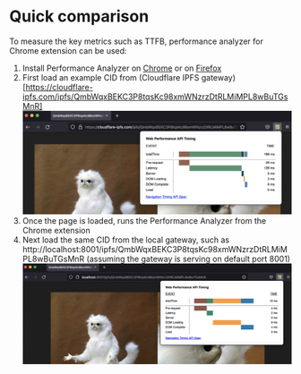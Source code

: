 # Quick comparison

To measure the key metrics such as TTFB, performance analyzer for Chrome extension can be used:

1. Install Performance Analyzer on [Chrome](https://chrome.google.com/webstore/detail/performance-analyser/djgfmlohefpomchfabngccpbaflcahjf) or on [Firefox](https://addons.mozilla.org/en-US/firefox/addon/performance-analyser/)
2. First load an example CID from (Cloudflare IPFS gateway)[https://cloudflare-ipfs.com/ipfs/QmbWqxBEKC3P8tqsKc98xmWNzrzDtRLMiMPL8wBuTGsMnR]
![image](assets/cloudflare-gateway.png)
3. Once the page is loaded, runs the Performance Analyzer from the Chrome extension
4. Next load the same CID from the local gateway, such as http://localhost:8001/ipfs/QmbWqxBEKC3P8tqsKc98xmWNzrzDtRLMiMPL8wBuTGsMnR (assuming the gateway is serving on default port 8001)
![image](assets/local-gateway.png)